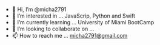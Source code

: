- 👋 Hi, I’m @micha2791
- 👀 I’m interested in ...  JavaScrip, Python and Swift
- 🌱 I’m currently learning ... University of Miami BootCamp 
- 💞️ I’m looking to collaborate on ...
- 📫 How to reach me ... micha2791@gmail.com

<!---
micha2791/micha2791 is a ✨ special ✨ repository because its `README.md` (this file) appears on your GitHub profile.
You can click the Preview link to take a look at your changes.
--->
